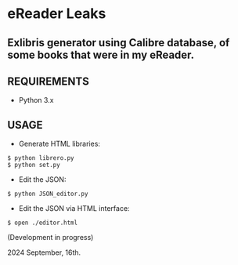 # eReader Leaks
## Exlibris generator using Calibre database, of some books that were in my eReader.



## REQUIREMENTS

 - Python 3.x

## USAGE

- Generate HTML libraries:
```
$ python librero.py
$ python set.py

```
- Edit the JSON:
```
$ python JSON_editor.py

```
- Edit the JSON via HTML interface:
```
$ open ./editor.html

```
(Development in progress)


2024 September, 16th.
